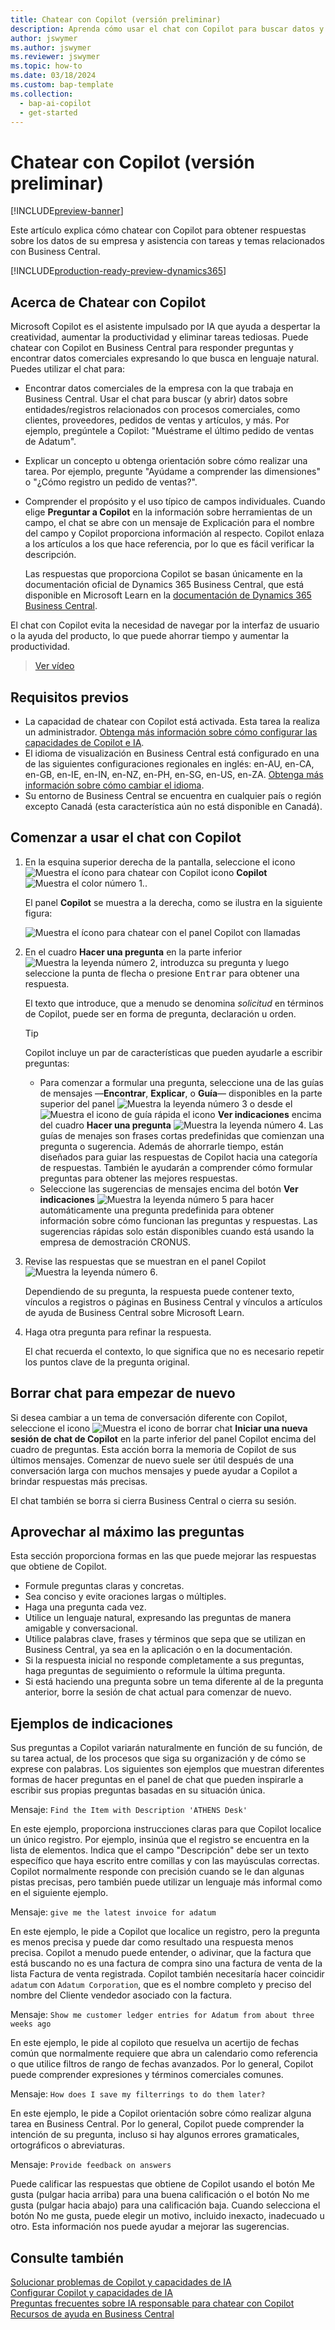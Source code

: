 ```yaml
---
title: Chatear con Copilot (versión preliminar)
description: Aprenda cómo usar el chat con Copilot para buscar datos y obtener ayuda en Business Central.
author: jswymer
ms.author: jswymer
ms.reviewer: jswymer
ms.topic: how-to
ms.date: 03/18/2024
ms.custom: bap-template
ms.collection:
  - bap-ai-copilot
  - get-started
---
```


# <a name="chat-with-copilot-preview"></a>Chatear con Copilot (versión preliminar)

[!INCLUDE[preview-banner](includes/preview-banner.md)]

Este artículo explica cómo chatear con Copilot para obtener respuestas sobre los datos de su empresa y asistencia con tareas y temas relacionados con Business Central.

[!INCLUDE[production-ready-preview-dynamics365](includes/production-ready-preview-dynamics365.md)]

## <a name="about-chat-with-copilot"></a>Acerca de Chatear con Copilot

Microsoft Copilot es el asistente impulsado por IA que ayuda a despertar la creatividad, aumentar la productividad y eliminar tareas tediosas. Puede chatear con Copilot en Business Central para responder preguntas y encontrar datos comerciales expresando lo que busca en lenguaje natural. Puedes utilizar el chat para:

- Encontrar datos comerciales de la empresa con la que trabaja en Business Central. Usar el chat para buscar (y abrir) datos sobre entidades/registros relacionados con procesos comerciales, como clientes, proveedores, pedidos de ventas y artículos, y más. Por ejemplo, pregúntele a Copilot: "Muéstrame el último pedido de ventas de Adatum".
- Explicar un concepto u obtenga orientación sobre cómo realizar una tarea. Por ejemplo, pregunte "Ayúdame a comprender las dimensiones" o "¿Cómo registro un pedido de ventas?".
- Comprender el propósito y el uso típico de campos individuales. Cuando elige **Preguntar a Copilot** en la información sobre herramientas de un campo, el chat se abre con un mensaje de Explicación para el nombre del campo y Copilot proporciona información al respecto. Copilot enlaza a los artículos a los que hace referencia, por lo que es fácil verificar la descripción.

  Las respuestas que proporciona Copilot se basan únicamente en la documentación oficial de Dynamics 365 Business Central, que está disponible en Microsoft Learn en la [documentación de Dynamics 365 Business Central](/dynamics365/business-central/).

El chat con Copilot evita la necesidad de navegar por la interfaz de usuario o la ayuda del producto, lo que puede ahorrar tiempo y aumentar la productividad.
  
> [Ver vídeo](https://go.microsoft.com/fwlink/?linkid=2250609)

## <a name="prerequisites"></a>Requisitos previos

- La capacidad de chatear con Copilot está activada. Esta tarea la realiza un administrador. [Obtenga más información sobre cómo configurar las capacidades de Copilot e IA](enable-ai.md).
- El idioma de visualización en Business Central está configurado en una de las siguientes configuraciones regionales en inglés: en-AU, en-CA, en-GB, en-IE, en-IN, en-NZ, en-PH, en-SG, en-US, en-ZA. [Obtenga más información sobre cómo cambiar el idioma](ui-change-basic-settings.md#language).
- Su entorno de Business Central se encuentra en cualquier país o región excepto Canadá (esta característica aún no está disponible en Canadá).

## <a name="get-started-using-chat-with-copilot"></a>Comenzar a usar el chat con Copilot

1. En la esquina superior derecha de la pantalla, seleccione el icono ![Muestra el ícono para chatear con Copilot](media/chat-copilot-icon.png) icono **Copilot** ![ Muestra el color número 1.](media/callout-number-1.svg).

   El panel **Copilot** se muestra a la derecha, como se ilustra en la siguiente figura:

    ![Muestra el ícono para chatear con el panel Copilot con llamadas](media/chat-with-copilot-pane.svg)

1. En el cuadro **Hacer una pregunta** en la parte inferior ![Muestra la leyenda número 2](media/callout-number-2.svg), introduzca su pregunta y luego seleccione la punta de flecha o presione <kbd>Entrar</kbd> para obtener una respuesta.

   El texto que introduce, que a menudo se denomina *solicitud* en términos de Copilot, puede ser en forma de pregunta, declaración u orden.

   > [!TIP]
   > Copilot incluye un par de características que pueden ayudarle a escribir preguntas:
   > - Para comenzar a formular una pregunta, seleccione una de las guías de mensajes &mdash;**Encontrar**, **Explicar**, o **Guía**&mdash; disponibles en la parte superior del panel ![Muestra la leyenda número 3](media/callout-number-3.svg) o desde el ![Muestra el icono de guía rápida](media/prompt-guide-icon.png) el icono **Ver indicaciones** encima del cuadro **Hacer una pregunta** ![Muestra la leyenda número 4](media/callout-number-4.svg). Las guías de menajes son frases cortas predefinidas que comienzan una pregunta o sugerencia. Además de ahorrarle tiempo, están diseñados para guiar las respuestas de Copilot hacia una categoría de respuestas. También le ayudarán a comprender cómo formular preguntas para obtener las mejores respuestas.
   > - Seleccione las sugerencias de mensajes encima del botón **Ver indicaciones** ![Muestra la leyenda número 5](media/callout-number-5.svg) para hacer automáticamente una pregunta predefinida para obtener información sobre cómo funcionan las preguntas y respuestas. Las sugerencias rápidas solo están disponibles cuando está usando la empresa de demostración CRONUS.

1. Revise las respuestas que se muestran en el panel Copilot ![Muestra la leyenda número 6](media/callout-number-6.svg).

   Dependiendo de su pregunta, la respuesta puede contener texto, vínculos a registros o páginas en Business Central y vínculos a artículos de ayuda de Business Central sobre Microsoft Learn.

1. Haga otra pregunta para refinar la respuesta.

   El chat recuerda el contexto, lo que significa que no es necesario repetir los puntos clave de la pregunta original.

## <a name="clear-chat-to-start-over"></a>Borrar chat para empezar de nuevo

Si desea cambiar a un tema de conversación diferente con Copilot, seleccione el icono ![Muestra el icono de borrar chat](media/clear-chat-icon.png) **Iniciar una nueva sesión de chat de Copilot** en la parte inferior del panel Copilot encima del cuadro de preguntas. Esta acción borra la memoria de Copilot de sus últimos mensajes. Comenzar de nuevo suele ser útil después de una conversación larga con muchos mensajes y puede ayudar a Copilot a brindar respuestas más precisas.

El chat también se borra si cierra Business Central o cierra su sesión.

## <a name="get-the-most-out-of-your-questions"></a><a name="tips"></a>Aprovechar al máximo las preguntas

Esta sección proporciona formas en las que puede mejorar las respuestas que obtiene de Copilot.

- Formule preguntas claras y concretas.
- Sea conciso y evite oraciones largas o múltiples.
- Haga una pregunta cada vez. <!--Avoid asking about multiple questions in one message.-->
- Utilice un lenguaje natural, expresando las preguntas de manera amigable y conversacional.
- Utilice palabras clave, frases y términos que sepa que se utilizan en Business Central, ya sea en la aplicación o en la documentación.
- Si la respuesta inicial no responde completamente a sus preguntas, haga preguntas de seguimiento o reformule la última pregunta.
- Si está haciendo una pregunta sobre un tema diferente al de la pregunta anterior, borre la sesión de chat actual para comenzar de nuevo.

## <a name="example-prompts"></a>Ejemplos de indicaciones

Sus preguntas a Copilot variarán naturalmente en función de su función, de su tarea actual, de los procesos que siga su organización y de cómo se exprese con palabras. Los siguientes son ejemplos que muestran diferentes formas de hacer preguntas en el panel de chat que pueden inspirarle a escribir sus propias preguntas basadas en su situación única.

Mensaje: `Find the Item with Description 'ATHENS Desk'`

En este ejemplo, proporciona instrucciones claras para que Copilot localice un único registro. Por ejemplo, insinúa que el registro se encuentra en la lista de elementos. Indica que el campo "Descripción" debe ser un texto específico que haya escrito entre comillas y con las mayúsculas correctas. Copilot normalmente responde con precisión cuando se le dan algunas pistas precisas, pero también puede utilizar un lenguaje más informal como en el siguiente ejemplo.

Mensaje: `give me the latest invoice for adatum`

En este ejemplo, le pide a Copilot que localice un registro, pero la pregunta es menos precisa y puede dar como resultado una respuesta menos precisa. Copilot a menudo puede entender, o adivinar, que la factura que está buscando no es una factura de compra sino una factura de venta de la lista Factura de venta registrada. Copilot también necesitaría hacer coincidir `adatum` con `Adatum Corporation`, que es el nombre completo y preciso del nombre del Cliente vendedor asociado con la factura.

Mensaje: `Show me customer ledger entries for Adatum from about three weeks ago`

En este ejemplo, le pide al copiloto que resuelva un acertijo de fechas común que normalmente requiere que abra un calendario como referencia o que utilice filtros de rango de fechas avanzados. Por lo general, Copilot puede comprender expresiones y términos comerciales comunes.

Mensaje: `How does I save my filterrings to do them later?`

En este ejemplo, le pide a Copilot orientación sobre cómo realizar alguna tarea en Business Central. Por lo general, Copilot puede comprender la intención de su pregunta, incluso si hay algunos errores gramaticales, ortográficos o abreviaturas.

Mensaje: `Provide feedback on answers`

Puede calificar las respuestas que obtiene de Copilot usando el botón Me gusta (pulgar hacia arriba) para una buena calificación o el botón No me gusta (pulgar hacia abajo) para una calificación baja. Cuando selecciona el botón No me gusta, puede elegir un motivo, incluido inexacto, inadecuado u otro. Esta información nos puede ayudar a mejorar las sugerencias.

<!--
1. If you want help getting you're question started, select the prompts either from the **Find**, **Explain**, or **Guide** buttons at the top of the Coplit pane or use the **View Prompts** menu above **Ask a question** box at the bottom.

   Prompts are predefined short phrases that start a question. Apart from saving you time, they're designed to target responses to specific categories. They also help you undestand how you can phrase questions to get the responses.-->
## <a name="see-also"></a>Consulte también

[Solucionar problemas de Copilot y capacidades de IA](ai-copilot-troubleshooting.md)  
[Configurar Copilot y capacidades de IA](enable-ai.md)  
[Preguntas frecuentes sobre IA responsable para chatear con Copilot](faqs-chat-with-copilot.md)  
[Recursos de ayuda en Business Central](product-help-and-support.md)  
